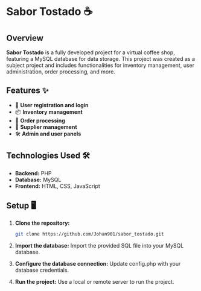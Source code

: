 # Sabor Tostado ☕

## Overview
**Sabor Tostado** is a fully developed project for a virtual coffee shop, featuring a MySQL database for data storage. This project was created as a subject project and includes functionalities for inventory management, user administration, order processing, and more.

## Features ✨
- 🧾 **User registration and login**
- 📦 **Inventory management**
- 🛒 **Order processing**
- 🚚 **Supplier management**
- 🛠️ **Admin and user panels**

## Technologies Used 🛠️
- **Backend:** PHP
- **Database:** MySQL
- **Frontend:** HTML, CSS, JavaScript

## Setup 🖥️
1. **Clone the repository:**
   ```sh
   git clone https://github.com/Johan901/sabor_tostado.git
2. **Import the database:**
      Import the provided SQL file into your MySQL database.

3. **Configure the database connection:**
      Update config.php with your database credentials.

4. **Run the project:**
      Use a local or remote server to run the project.

